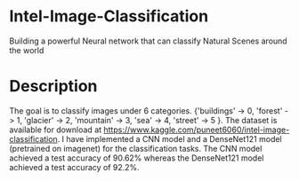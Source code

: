 # Intel-Image-Classification
Building a powerful Neural network that can classify Natural Scenes around the world
# Description
The goal is to classify images under 6 categories. {'buildings' -> 0, 'forest' -> 1, 'glacier' -> 2, 'mountain' -> 3, 'sea' -> 4, 'street' -> 5 }. The dataset is available for download at https://www.kaggle.com/puneet6060/intel-image-classification.
I have implemented a CNN model and a DenseNet121 model (pretrained on imagenet) for the classification tasks. The CNN model achieved a test accuracy of 90.62% whereas the DenseNet121 model achieved a test accuracy of 92.2%.
